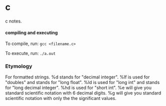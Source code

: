 # c
c notes.

#### compiling and executing
To compile, run: `gcc <filename.c>`

To execute, run: `./a.out`

### Etymology
For formatted strings.
%d stands for "decimal integer".
%lf is used for "doubles" and stands for "long float".
%ld is used for "long int" and stands for "long decimal integer".
%hd is used for "short int".
%e will give you standard scientific notation with 6 decimal digits.
%g will give you standard scientific notation with only the the significant values.